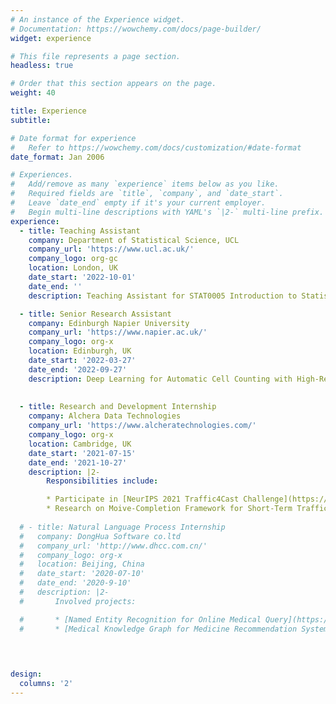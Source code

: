 ```yaml
---
# An instance of the Experience widget.
# Documentation: https://wowchemy.com/docs/page-builder/
widget: experience

# This file represents a page section.
headless: true

# Order that this section appears on the page.
weight: 40

title: Experience
subtitle:

# Date format for experience
#   Refer to https://wowchemy.com/docs/customization/#date-format
date_format: Jan 2006

# Experiences.
#   Add/remove as many `experience` items below as you like.
#   Required fields are `title`, `company`, and `date_start`.
#   Leave `date_end` empty if it's your current employer.
#   Begin multi-line descriptions with YAML's `|2-` multi-line prefix.
experience:
  - title: Teaching Assistant 
    company: Department of Statistical Science, UCL
    company_url: 'https://www.ucl.ac.uk/'
    company_logo: org-gc
    location: London, UK
    date_start: '2022-10-01'
    date_end: ''
    description: Teaching Assistant for STAT0005 Introduction to Statistical Inference

  - title: Senior Research Assistant
    company: Edinburgh Napier University 
    company_url: 'https://www.napier.ac.uk/'
    company_logo: org-x
    location: Edinburgh, UK
    date_start: '2022-03-27'
    date_end: '2022-09-27'
    description: Deep Learning for Automatic Cell Counting with High-Resolution Medical Image.
  
  
  - title: Research and Development Internship
    company: Alchera Data Technologies
    company_url: 'https://www.alcheratechnologies.com/'
    company_logo: org-x
    location: Cambridge, UK
    date_start: '2021-07-15'
    date_end: '2021-10-27'
    description: |2-
        Responsibilities include:  

        * Participate in [NeurIPS 2021 Traffic4Cast Challenge](https://gitlab.com/alchera/alchera-traffic4cast-2021) 
        * Research on Moive-Completion Framework for Short-Term Traffic Predictions
  
  # - title: Natural Language Process Internship
  #   company: DongHua Software co.ltd
  #   company_url: 'http://www.dhcc.com.cn/'
  #   company_logo: org-x
  #   location: Beijing, China
  #   date_start: '2020-07-10'
  #   date_end: '2020-9-10'
  #   description: |2-
  #       Involved projects:

  #       * [Named Entity Recognition for Online Medical Query](https://github.com/yyimingucl/NER-MEDICAL-QUERY)
  #       * [Medical Knowledge Graph for Medicine Recommendation System](https://github.com/yyimingucl/Medical_KG)

   
      

design:
  columns: '2'
---
```

